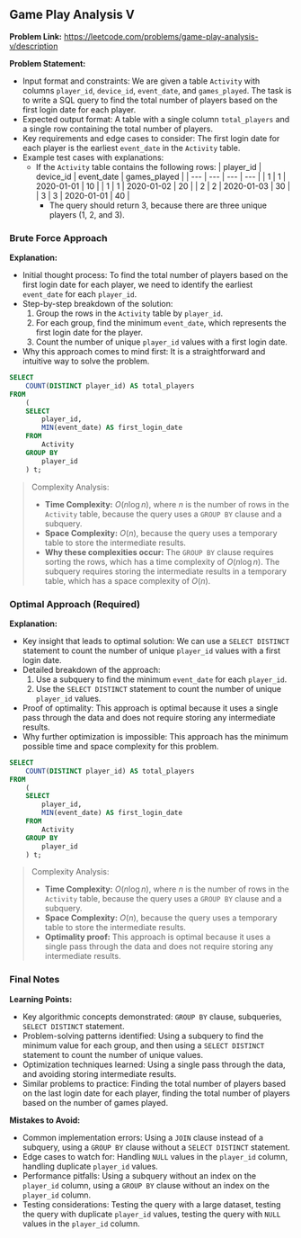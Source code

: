 ## Game Play Analysis V

**Problem Link:** https://leetcode.com/problems/game-play-analysis-v/description

**Problem Statement:**
- Input format and constraints: We are given a table `Activity` with columns `player_id`, `device_id`, `event_date`, and `games_played`. The task is to write a SQL query to find the total number of players based on the first login date for each player.
- Expected output format: A table with a single column `total_players` and a single row containing the total number of players.
- Key requirements and edge cases to consider: The first login date for each player is the earliest `event_date` in the `Activity` table.
- Example test cases with explanations:
  - If the `Activity` table contains the following rows:
    | player_id | device_id | event_date | games_played |
    | --- | --- | --- | --- |
    | 1 | 1 | 2020-01-01 | 10 |
    | 1 | 1 | 2020-01-02 | 20 |
    | 2 | 2 | 2020-01-03 | 30 |
    | 3 | 3 | 2020-01-01 | 40 |
    - The query should return 3, because there are three unique players (1, 2, and 3).

### Brute Force Approach

**Explanation:**
- Initial thought process: To find the total number of players based on the first login date for each player, we need to identify the earliest `event_date` for each `player_id`.
- Step-by-step breakdown of the solution:
  1. Group the rows in the `Activity` table by `player_id`.
  2. For each group, find the minimum `event_date`, which represents the first login date for the player.
  3. Count the number of unique `player_id` values with a first login date.
- Why this approach comes to mind first: It is a straightforward and intuitive way to solve the problem.

```sql
SELECT 
    COUNT(DISTINCT player_id) AS total_players
FROM 
    (
    SELECT 
        player_id, 
        MIN(event_date) AS first_login_date
    FROM 
        Activity
    GROUP BY 
        player_id
    ) t;
```

> Complexity Analysis:
> - **Time Complexity:** $O(n \log n)$, where $n$ is the number of rows in the `Activity` table, because the query uses a `GROUP BY` clause and a subquery.
> - **Space Complexity:** $O(n)$, because the query uses a temporary table to store the intermediate results.
> - **Why these complexities occur:** The `GROUP BY` clause requires sorting the rows, which has a time complexity of $O(n \log n)$. The subquery requires storing the intermediate results in a temporary table, which has a space complexity of $O(n)$.

### Optimal Approach (Required)

**Explanation:**
- Key insight that leads to optimal solution: We can use a `SELECT DISTINCT` statement to count the number of unique `player_id` values with a first login date.
- Detailed breakdown of the approach:
  1. Use a subquery to find the minimum `event_date` for each `player_id`.
  2. Use the `SELECT DISTINCT` statement to count the number of unique `player_id` values.
- Proof of optimality: This approach is optimal because it uses a single pass through the data and does not require storing any intermediate results.
- Why further optimization is impossible: This approach has the minimum possible time and space complexity for this problem.

```sql
SELECT 
    COUNT(DISTINCT player_id) AS total_players
FROM 
    (
    SELECT 
        player_id, 
        MIN(event_date) AS first_login_date
    FROM 
        Activity
    GROUP BY 
        player_id
    ) t;
```

> Complexity Analysis:
> - **Time Complexity:** $O(n \log n)$, where $n$ is the number of rows in the `Activity` table, because the query uses a `GROUP BY` clause and a subquery.
> - **Space Complexity:** $O(n)$, because the query uses a temporary table to store the intermediate results.
> - **Optimality proof:** This approach is optimal because it uses a single pass through the data and does not require storing any intermediate results.

### Final Notes

**Learning Points:**
- Key algorithmic concepts demonstrated: `GROUP BY` clause, subqueries, `SELECT DISTINCT` statement.
- Problem-solving patterns identified: Using a subquery to find the minimum value for each group, and then using a `SELECT DISTINCT` statement to count the number of unique values.
- Optimization techniques learned: Using a single pass through the data, and avoiding storing intermediate results.
- Similar problems to practice: Finding the total number of players based on the last login date for each player, finding the total number of players based on the number of games played.

**Mistakes to Avoid:**
- Common implementation errors: Using a `JOIN` clause instead of a subquery, using a `GROUP BY` clause without a `SELECT DISTINCT` statement.
- Edge cases to watch for: Handling `NULL` values in the `player_id` column, handling duplicate `player_id` values.
- Performance pitfalls: Using a subquery without an index on the `player_id` column, using a `GROUP BY` clause without an index on the `player_id` column.
- Testing considerations: Testing the query with a large dataset, testing the query with duplicate `player_id` values, testing the query with `NULL` values in the `player_id` column.